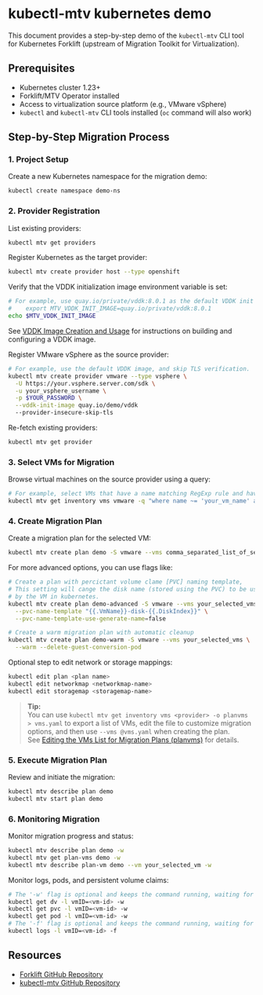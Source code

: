 # kubectl-mtv kubernetes demo

This document provides a step-by-step demo of the `kubectl-mtv` CLI tool for Kubernetes Forklift (upstream of Migration Toolkit for Virtualization).

## Prerequisites

- Kubernetes cluster 1.23+
- Forklift/MTV Operator installed
- Access to virtualization source platform (e.g., VMware vSphere)
- `kubectl` and `kubectl-mtv` CLI tools installed (`oc` command will also work)

## Step-by-Step Migration Process

### 1. Project Setup

Create a new Kubernetes namespace for the migration demo:

```bash
kubectl create namespace demo-ns
```

### 2. Provider Registration

List existing providers:

```bash
kubectl mtv get providers
```

Register Kubernetes as the target provider:

```bash
kubectl mtv create provider host --type openshift
```

Verify that the VDDK initialization image environment variable is set:

```bash
# For example, use quay.io/private/vddk:8.0.1 as the default VDDK init image:
#    export MTV_VDDK_INIT_IMAGE=quay.io/private/vddk:8.0.1
echo $MTV_VDDK_INIT_IMAGE
```

See [VDDK Image Creation and Usage](./README_vddk.md) for instructions on building and configuring a VDDK image.

Register VMware vSphere as the source provider:

```bash
# For example, use the default VDDK image, and skip TLS verification.
kubectl mtv create provider vmware --type vsphere \
  -U https://your.vsphere.server.com/sdk \
  -u your_vsphere_username \
  -p $YOUR_PASSWORD \
  --vddk-init-image quay.io/demo/vddk
  --provider-insecure-skip-tls
```

Re-fetch existing providers:

```bash
kubectl mtv get provider
```

### 3. Select VMs for Migration

Browse virtual machines on the source provider using a query:

```bash
# For example, select VMs that have a name matching RegExp rule and have more than one disk:
kubectl mtv get inventory vms vmware -q "where name ~= 'your_vm_name' and len disks > 1"
```

### 4. Create Migration Plan

Create a migration plan for the selected VM:

```bash
kubectl mtv create plan demo -S vmware --vms comma_separated_list_of_selected_vms
```

For more advanced options, you can use flags like:

```bash
# Create a plan with percictant volume clame [PVC] naming template,
# This setting will cange the disk name (stored using the PVC) to be used 
# by the VM in kubernetes.
kubectl mtv create plan demo-advanced -S vmware --vms your_selected_vms \
  --pvc-name-template "{{.VmName}}-disk-{{.DiskIndex}}" \
  --pvc-name-template-use-generate-name=false

# Create a warm migration plan with automatic cleanup
kubectl mtv create plan demo-warm -S vmware --vms your_selected_vms \
  --warm --delete-guest-conversion-pod
```

Optional step to edit network or storage mappings:

```bash
kubectl edit plan <plan name>
kubectl edit networkmap <networkmap-name>
kubectl edit storagemap <storagemap-name>
```

> **Tip:**  
> You can use `kubectl mtv get inventory vms <provider> -o planvms > vms.yaml` to export a list of VMs, edit the file to customize migration options, and then use `--vms @vms.yaml` when creating the plan.  
> See [Editing the VMs List for Migration Plans (planvms)](./README_planvms.md) for details.

### 5. Execute Migration Plan

Review and initiate the migration:

```bash
kubectl mtv describe plan demo
kubectl mtv start plan demo
```

### 6. Monitoring Migration

Monitor migration progress and status:

```bash
kubectl mtv describe plan demo -w
kubectl mtv get plan-vms demo -w
kubectl mtv describe plan-vm demo --vm your_selected_vm -w
```

Monitor logs, pods, and persistent volume claims:

```bash
# The '-w' flag is optional and keeps the command running, waiting for updates.
kubectl get dv -l vmID=<vm-id> -w
kubectl get pvc -l vmID=<vm-id> -w
kubectl get pod -l vmID=<vm-id> -w
# The '-f' flag is optional and keeps the command running, waiting for updates.
kubectl logs -l vmID=<vm-id> -f
```

## Resources

- [Forklift GitHub Repository](https://github.com/kubev2v/forklift)
- [kubectl-mtv GitHub Repository](https://github.com/yaacov/kubectl-mtv)
